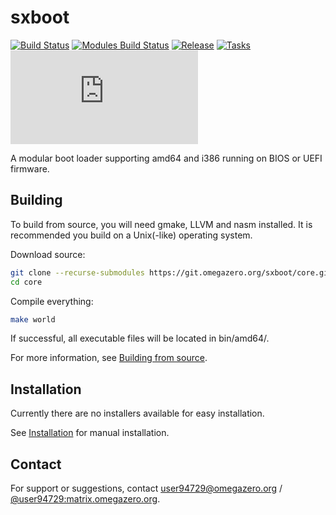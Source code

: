 # sxboot

[![Build Status](https://drone.omegazero.org/api/badges/sxboot/core/status.svg)](https://drone.omegazero.org/sxboot/core)
[![Modules Build Status](https://api.omegazero.org/v1/git/dronebadge/?author=sxboot&repository=modules&name=build%20modules)](https://drone.omegazero.org/sxboot/modules)
[![Release](https://api.omegazero.org/v1/git/getrepobadge?author=sxboot&repository=core&metric=release&color=09b&width=100)](https://git.omegazero.org/sxboot/core/releases)
[![Tasks](https://api.omegazero.org/v1/kanboard/badge?projectId=1)](https://board.omegazero.org/?controller=BoardViewController&action=readonly&token=2932f13dc20a64c9b0b80ac40cbe8cb1f4d704d217bc93048daee8bc7536)
[![Docs](https://docs.omegazero.org/api/badge.php?owner=sxboot&repo=core)](https://docs.omegazero.org/d/sxboot/core)

A modular boot loader supporting amd64 and i386 running on BIOS or UEFI firmware.


## Building

To build from source, you will need gmake, LLVM and nasm installed. It is recommended you build on a Unix(-like) operating system.

Download source:
```bash
git clone --recurse-submodules https://git.omegazero.org/sxboot/core.git
cd core
```
Compile everything:
```bash
make world
```
If successful, all executable files will be located in bin/amd64/.

For more information, see [Building from source](https://docs.omegazero.org/d/sxboot/core/Build_From_Source).


## Installation

Currently there are no installers available for easy installation.

See [Installation](https://docs.omegazero.org/d/sxboot/core/Installation) for manual installation.


## Contact

For support or suggestions, contact [user94729@omegazero.org](mailto:user94729@omegazero.org) / [@user94729:matrix.omegazero.org](https://matrix.to/#/@user94729:matrix.omegazero.org).


